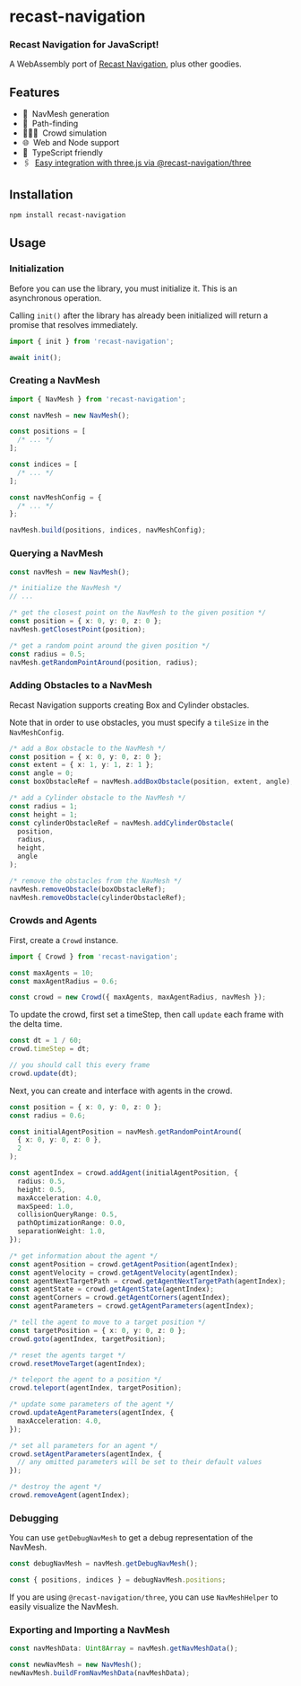 # recast-navigation

### Recast Navigation for JavaScript!

A WebAssembly port of [Recast Navigation](https://github.com/recastnavigation/recastnavigation), plus other goodies.

## Features

- 📐 ‎ NavMesh generation
- 🧭 ‎ Path-finding
- 🧑‍🤝‍🧑 ‎ Crowd simulation
- 🌐 ‎ Web and Node support
- 💙 ‎ TypeScript friendly
- 🖇 ‎ [Easy integration with three.js via @recast-navigation/three](https://github.com/isaac-mason/recast-navigation-js/tree/main/packages/recast-navigation-three)

## Installation

```sh
npm install recast-navigation
```

## Usage

### Initialization

Before you can use the library, you must initialize it. This is an asynchronous operation.

Calling `init()` after the library has already been initialized will return a promise that resolves immediately.

```ts
import { init } from 'recast-navigation';

await init();
```

### Creating a NavMesh

```ts
import { NavMesh } from 'recast-navigation';

const navMesh = new NavMesh();

const positions = [
  /* ... */
];

const indices = [
  /* ... */
];

const navMeshConfig = {
  /* ... */
};

navMesh.build(positions, indices, navMeshConfig);
```

### Querying a NavMesh

```ts
const navMesh = new NavMesh();

/* initialize the NavMesh */
// ...

/* get the closest point on the NavMesh to the given position */
const position = { x: 0, y: 0, z: 0 };
navMesh.getClosestPoint(position);

/* get a random point around the given position */
const radius = 0.5;
navMesh.getRandomPointAround(position, radius);
```

### Adding Obstacles to a NavMesh

Recast Navigation supports creating Box and Cylinder obstacles.

Note that in order to use obstacles, you must specify a `tileSize` in the `NavMeshConfig`.

```ts
/* add a Box obstacle to the NavMesh */
const position = { x: 0, y: 0, z: 0 };
const extent = { x: 1, y: 1, z: 1 };
const angle = 0;
const boxObstacleRef = navMesh.addBoxObstacle(position, extent, angle);

/* add a Cylinder obstacle to the NavMesh */
const radius = 1;
const height = 1;
const cylinderObstacleRef = navMesh.addCylinderObstacle(
  position,
  radius,
  height,
  angle
);

/* remove the obstacles from the NavMesh */
navMesh.removeObstacle(boxObstacleRef);
navMesh.removeObstacle(cylinderObstacleRef);
```

### Crowds and Agents

First, create a `Crowd` instance.

```ts
import { Crowd } from 'recast-navigation';

const maxAgents = 10;
const maxAgentRadius = 0.6;

const crowd = new Crowd({ maxAgents, maxAgentRadius, navMesh });
```

To update the crowd, first set a timeStep, then call `update` each frame with the delta time.

```ts
const dt = 1 / 60;
crowd.timeStep = dt;

// you should call this every frame
crowd.update(dt);
```

Next, you can create and interface with agents in the crowd.

```ts
const position = { x: 0, y: 0, z: 0 };
const radius = 0.6;

const initialAgentPosition = navMesh.getRandomPointAround(
  { x: 0, y: 0, z: 0 },
  2
);

const agentIndex = crowd.addAgent(initialAgentPosition, {
  radius: 0.5,
  height: 0.5,
  maxAcceleration: 4.0,
  maxSpeed: 1.0,
  collisionQueryRange: 0.5,
  pathOptimizationRange: 0.0,
  separationWeight: 1.0,
});

/* get information about the agent */
const agentPosition = crowd.getAgentPosition(agentIndex);
const agentVelocity = crowd.getAgentVelocity(agentIndex);
const agentNextTargetPath = crowd.getAgentNextTargetPath(agentIndex);
const agentState = crowd.getAgentState(agentIndex);
const agentCorners = crowd.getAgentCorners(agentIndex);
const agentParameters = crowd.getAgentParameters(agentIndex);

/* tell the agent to move to a target position */
const targetPosition = { x: 0, y: 0, z: 0 };
crowd.goto(agentIndex, targetPosition);

/* reset the agents target */
crowd.resetMoveTarget(agentIndex);

/* teleport the agent to a position */
crowd.teleport(agentIndex, targetPosition);

/* update some parameters of the agent */
crowd.updateAgentParameters(agentIndex, {
  maxAcceleration: 4.0,
});

/* set all parameters for an agent */
crowd.setAgentParameters(agentIndex, {
  // any omitted parameters will be set to their default values
});

/* destroy the agent */
crowd.removeAgent(agentIndex);
```

### Debugging

You can use `getDebugNavMesh` to get a debug representation of the NavMesh.

```ts
const debugNavMesh = navMesh.getDebugNavMesh();

const { positions, indices } = debugNavMesh.positions;
```

If you are using `@recast-navigation/three`, you can use `NavMeshHelper` to easily visualize the NavMesh.

### Exporting and Importing a NavMesh

```ts
const navMeshData: Uint8Array = navMesh.getNavMeshData();

const newNavMesh = new NavMesh();
newNavMesh.buildFromNavMeshData(navMeshData);
```
